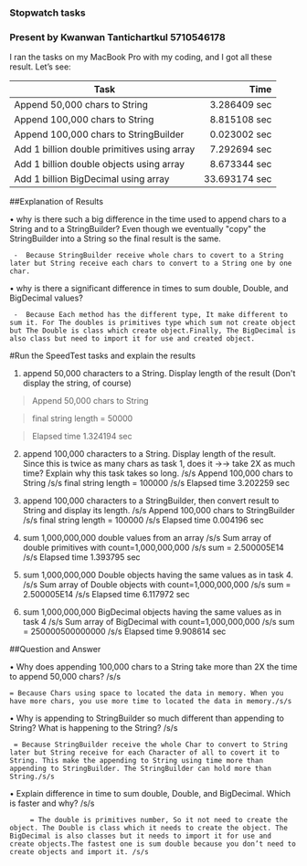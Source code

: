 ### Stopwatch tasks 
### Present by Kwanwan Tantichartkul 5710546178
I ran the tasks on my MacBook Pro with my coding, and I got all these result.
Let’s see:

Task                                             | Time 
-------------------------------------------------|---------------: 
Append 50,000 chars to String         		 | 3.286409 sec 
Append 100,000 chars to String        		 | 8.815108 sec 
Append 100,000 chars to StringBuilder            | 0.023002 sec 
Add 1 billion double primitives using array      | 7.292694 sec
Add 1 billion double objects using array         | 8.673344 sec
Add 1 billion BigDecimal using array             | 33.693174 sec

##Explanation of Results

   • why is there such a big difference in the time used to append chars to a String and to a StringBuilder? Even though we eventually "copy" the StringBuilder into a String so the final result is the same.
   
     -  Because StringBuilder receive whole chars to covert to a String later but String receive each chars to convert to a String one by one char.
     
   • why is there a significant difference in times to sum double, Double, and BigDecimal values? 
   
     -  Because Each method has the different type, It make different to sum it. For The doubles is primitives type which sum not create object but The Double is class which create object.Finally, The BigDecimal is also class but need to import it for use and created object.


#Run the SpeedTest tasks and explain the results

 
1. append 50,000 characters to a String. Display length of the result (Don't display the string, of course)

>Append 50,000 chars to String

>final string length = 50000

>Elapsed time 1.324194 sec


2. append 100,000 characters to a String. Display length of the result. Since this is twice as many chars as task 1, does it →→ take 2X as much time? Explain why this task takes so long. /s/s
Append 100,000 chars to String /s/s
final string length = 100000 /s/s
Elapsed time 3.202259 sec


3. append 100,000 characters to a StringBuilder, then convert result to String and display its length. /s/s
Append 100,000 chars to StringBuilder /s/s
final string length = 100000 /s/s
Elapsed time 0.004196 sec


4. sum 1,000,000,000 double values from an array /s/s
Sum array of double primitives with count=1,000,000,000 /s/s
sum = 2.500005E14 /s/s
Elapsed time 1.393795 sec


5. sum 1,000,000,000 Double objects having the same values as in task 4. /s/s
Sum array of Double objects with count=1,000,000,000 /s/s
sum = 2.500005E14 /s/s
Elapsed time 6.117972 sec


6. sum 1,000,000,000 BigDecimal objects having the same values as in task 4 /s/s
Sum array of BigDecimal with count=1,000,000,000 /s/s
sum = 250000500000000 /s/s
Elapsed time 9.908614 sec


##Question and Answer


  • Why does appending 100,000 chars to a String take more than 2X the time to append 50,000 chars? /s/s
  
	= Because Chars using space to located the data in memory. When you have more chars, you use more time to located the data in memory./s/s


  • Why is appending to StringBuilder so much different than appending to String? What is happening to the String? /s/s
  
	 = Because StringBuilder receive the whole Char to convert to String later but String receive for each Character of all to covert it to String. This make the appending to String using time more than appending to StringBuilder. The StringBuilder can hold more than String./s/s


  • Explain difference in time to sum double, Double, and BigDecimal. Which is faster and why? /s/s
  
         = The double is primitives number, So it not need to create the object. The Double is class which it needs to create the object. The BigDecimal is also classes but it needs to import it for use and create objects.The fastest one is sum double because you don’t need to create objects and import it. /s/s
